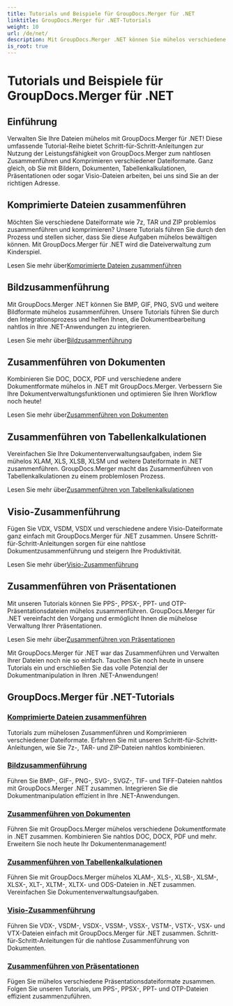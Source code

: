 ```yaml
---
title: Tutorials und Beispiele für GroupDocs.Merger für .NET
linktitle: GroupDocs.Merger für .NET-Tutorials
weight: 10
url: /de/net/
description: Mit GroupDocs.Merger .NET können Sie mühelos verschiedene Dateiformate zusammenführen und komprimieren. Erfahren Sie Schritt-für-Schritt-Anleitungen zum Zusammenführen von Bildern, Dokumenten und mehr!
is_root: true
---
```


# Tutorials und Beispiele für GroupDocs.Merger für .NET

## Einführung

Verwalten Sie Ihre Dateien mühelos mit GroupDocs.Merger für .NET! Diese umfassende Tutorial-Reihe bietet Schritt-für-Schritt-Anleitungen zur Nutzung der Leistungsfähigkeit von GroupDocs.Merger zum nahtlosen Zusammenführen und Komprimieren verschiedener Dateiformate. Ganz gleich, ob Sie mit Bildern, Dokumenten, Tabellenkalkulationen, Präsentationen oder sogar Visio-Dateien arbeiten, bei uns sind Sie an der richtigen Adresse.

## Komprimierte Dateien zusammenführen
Möchten Sie verschiedene Dateiformate wie 7z, TAR und ZIP problemlos zusammenführen und komprimieren? Unsere Tutorials führen Sie durch den Prozess und stellen sicher, dass Sie diese Aufgaben mühelos bewältigen können. Mit GroupDocs.Merger für .NET wird die Dateiverwaltung zum Kinderspiel.

 Lesen Sie mehr über[Komprimierte Dateien zusammenführen](./merge-compress-files/)

## Bildzusammenführung
Mit GroupDocs.Merger .NET können Sie BMP, GIF, PNG, SVG und weitere Bildformate mühelos zusammenführen. Unsere Tutorials führen Sie durch den Integrationsprozess und helfen Ihnen, die Dokumentbearbeitung nahtlos in Ihre .NET-Anwendungen zu integrieren.

 Lesen Sie mehr über[Bildzusammenführung](./image-merging/)

## Zusammenführen von Dokumenten
Kombinieren Sie DOC, DOCX, PDF und verschiedene andere Dokumentformate mühelos in .NET mit GroupDocs.Merger. Verbessern Sie Ihre Dokumentverwaltungsfunktionen und optimieren Sie Ihren Workflow noch heute!

 Lesen Sie mehr über[Zusammenführen von Dokumenten](./document-merging/)

## Zusammenführen von Tabellenkalkulationen
Vereinfachen Sie Ihre Dokumentenverwaltungsaufgaben, indem Sie mühelos XLAM, XLS, XLSB, XLSM und weitere Dateiformate in .NET zusammenführen. GroupDocs.Merger macht das Zusammenführen von Tabellenkalkulationen zu einem problemlosen Prozess.

 Lesen Sie mehr über[Zusammenführen von Tabellenkalkulationen](./spreadsheet-merging/)

## Visio-Zusammenführung
Fügen Sie VDX, VSDM, VSDX und verschiedene andere Visio-Dateiformate ganz einfach mit GroupDocs.Merger für .NET zusammen. Unsere Schritt-für-Schritt-Anleitungen sorgen für eine nahtlose Dokumentzusammenführung und steigern Ihre Produktivität.

 Lesen Sie mehr über[Visio-Zusammenführung](./visio-merging/)

## Zusammenführen von Präsentationen
Mit unseren Tutorials können Sie PPS-, PPSX-, PPT- und OTP-Präsentationsdateien mühelos zusammenführen. GroupDocs.Merger für .NET vereinfacht den Vorgang und ermöglicht Ihnen die mühelose Verwaltung Ihrer Präsentationen.

 Lesen Sie mehr über[Zusammenführen von Präsentationen](./presentation-merging/)

Mit GroupDocs.Merger für .NET war das Zusammenführen und Verwalten Ihrer Dateien noch nie so einfach. Tauchen Sie noch heute in unsere Tutorials ein und erschließen Sie das volle Potenzial der Dokumentmanipulation in Ihren .NET-Anwendungen!
## GroupDocs.Merger für .NET-Tutorials
### [Komprimierte Dateien zusammenführen](./merge-compress-files/)
Tutorials zum mühelosen Zusammenführen und Komprimieren verschiedener Dateiformate. Erfahren Sie mit unseren Schritt-für-Schritt-Anleitungen, wie Sie 7z-, TAR- und ZIP-Dateien nahtlos kombinieren.
### [Bildzusammenführung](./image-merging/)
Führen Sie BMP-, GIF-, PNG-, SVG-, SVGZ-, TIF- und TIFF-Dateien nahtlos mit GroupDocs.Merger .NET zusammen. Integrieren Sie die Dokumentmanipulation effizient in Ihre .NET-Anwendungen.
### [Zusammenführen von Dokumenten](./document-merging/)
Führen Sie mit GroupDocs.Merger mühelos verschiedene Dokumentformate in .NET zusammen. Kombinieren Sie nahtlos DOC, DOCX, PDF und mehr. Erweitern Sie noch heute Ihr Dokumentenmanagement!
### [Zusammenführen von Tabellenkalkulationen](./spreadsheet-merging/)
Führen Sie mit GroupDocs.Merger mühelos XLAM-, XLS-, XLSB-, XLSM-, XLSX-, XLT-, XLTM-, XLTX- und ODS-Dateien in .NET zusammen. Vereinfachen Sie Dokumentenverwaltungsaufgaben.
### [Visio-Zusammenführung](./visio-merging/)
Führen Sie VDX-, VSDM-, VSDX-, VSSM-, VSSX-, VSTM-, VSTX-, VSX- und VTX-Dateien einfach mit GroupDocs.Merger für .NET zusammen. Schritt-für-Schritt-Anleitungen für die nahtlose Zusammenführung von Dokumenten.
### [Zusammenführen von Präsentationen](./presentation-merging/)
Fügen Sie mühelos verschiedene Präsentationsdateiformate zusammen. Folgen Sie unseren Tutorials, um PPS-, PPSX-, PPT- und OTP-Dateien effizient zusammenzuführen.
